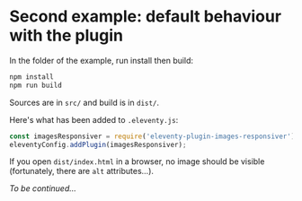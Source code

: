 # Second example: default behaviour with the plugin

In the folder of the example, run install then build:

```bash
npm install
npm run build
```

Sources are in `src/` and build is in `dist/`.

Here's what has been added to `.eleventy.js`:

```javascript
const imagesResponsiver = require('eleventy-plugin-images-responsiver');
eleventyConfig.addPlugin(imagesResponsiver);
```

If you open `dist/index.html` in a browser, no image should be visible (fortunately, there are `alt` attributes…).

_To be continued…_
